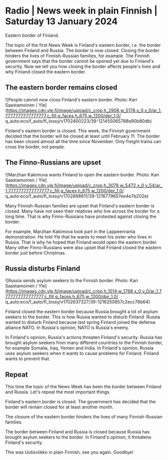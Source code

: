# Radio \| News week in plain Finnish \| Saturday 13 January 2024

Eastern border of Finland.

The topic of the first News Week is Finland's eastern border, i.e. the border between Finland and Russia. The border is now closed. Closing the border hinders the lives of Finnish-Russian families, for example. The Finnish government says that the border cannot be opened yet due to Finland's security. Now we tell you how closing the border affects people's lives and why Finland closed the eastern border.

## The eastern border remains closed

![People cannot now cross Finland's eastern border. Photo: Kari Saastamoinen / Yle](https://images.cdn.yle.fi/image/upload/c_crop,h_2908,w_5178,x_0,y_0/ar_1.7777777777777777,c_fill,g_faces,h_675,w_1200/dpr_1.0/ q_auto:eco/f_auto/fl_lossy/v1702400223/39-121455065788e90b80db)

Finland's eastern border is closed. This week, the Finnish government decided that the border will be closed at least until February 11. The border has been closed almost all the time since November. Only freight trains can cross the border, not people.

## The Finno-Russians are upset

![Marzhan Kakimova wants Finland to open the eastern border. Photo: Kari Saastamoinen / Yle](https://images.cdn.yle.fi/image/upload/c_crop,h_3078,w_5472,x_0,y_54/ar_1.7777777777777777,c_fill,g_faces,h_675,w_1200/dpr_1.0/ q_auto:eco/f_auto/fl_lossy/v1702898611/39-1216779657ee4e7b202e)

Many Finnish-Russian families are upset that Finland's eastern border is closed. Many have not seen their relatives who live across the border for a long time. That is why Finno-Russians have protested against closing the border.

For example, Marzhan Kakimova took part in the Lappeenranta demonstration. He told Yle that he wants to meet his sister who lives in Russia. That is why he hoped that Finland would open the eastern border. Many other Finno-Russians were also upset that Finland closed the eastern border just before Christmas.

## Russia disturbs Finland

![Russia sends asylum seekers to the Finnish border. Photo: Kari Saastamoinen / Yle](https://images.cdn.yle.fi/image/upload/c_crop,h_1014,w_1798,x_0,y_0/ar_1.7777777777777777,c_fill,g_faces,h_675,w_1200/dpr_1.0/ q_auto:eco/f_auto/fl_lossy/v1702637327/39-1216250657c2ecc76b64)

Finland closed the eastern border because Russia brought a lot of asylum seekers to the border. This is how Russia wanted to disturb Finland. Russia wanted to disturb Finland because last spring Finland joined the defense alliance NATO. In Russia's opinion, NATO is Russia's enemy.

In Finland's opinion, Russia's actions threaten Finland's security. Russia has brought asylum seekers from many different countries to the Finnish border, for example Somalia, Iraq, Yemen and India. In Finland's opinion, Russia uses asylum seekers when it wants to cause problems for Finland. Finland wants to prevent that.

## Repeat

This time the topic of the News Week has been the border between Finland and Russia. Let's repeat the most important things.

Finland's eastern border is closed. The government has decided that the border will remain closed for at least another month.

The closure of the eastern border hinders the lives of many Finnish-Russian families.

The border between Finland and Russia is closed because Russia has brought asylum seekers to the border. In Finland's opinion, it threatens Finland's security.

This was Uutisviikko in plain Finnish, see you again. Goodbye!

